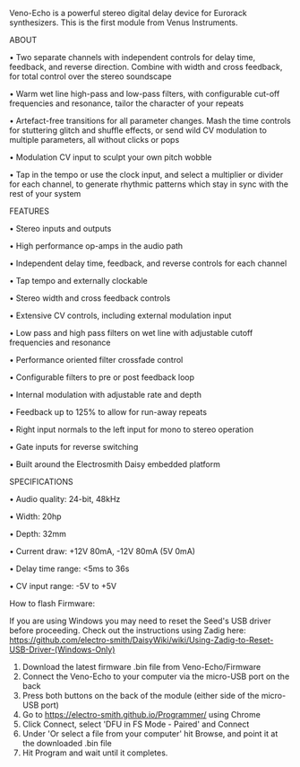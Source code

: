 Veno-Echo is a powerful stereo digital delay device for Eurorack synthesizers. This is the first module from Venus Instruments.

ABOUT

• Two separate channels with independent controls for delay time, feedback, and reverse direction. Combine with width and cross feedback, for total control over the stereo soundscape

• Warm wet line high-pass and low-pass filters, with configurable cut-off frequencies and resonance, tailor the character of your repeats

• Artefact-free transitions for all parameter changes. Mash the time controls for stuttering glitch and shuffle effects, or send wild CV modulation to multiple parameters, all without clicks or pops

• Modulation CV input to sculpt your own pitch wobble

• Tap in the tempo or use the clock input, and select a multiplier or divider for each channel, to generate rhythmic patterns which stay in sync with the rest of your system

FEATURES

• Stereo inputs and outputs

• High performance op-amps in the audio path

• Independent delay time, feedback, and reverse controls for each channel

• Tap tempo and externally clockable

• Stereo width and cross feedback controls

• Extensive CV controls, including external modulation input

• Low pass and high pass filters on wet line with adjustable cutoff frequencies and resonance

• Performance oriented filter crossfade control

• Configurable filters to pre or post feedback loop

• Internal modulation with adjustable rate and depth

• Feedback up to 125% to allow for run-away repeats

• Right input normals to the left input for mono to stereo operation

• Gate inputs for reverse switching

• Built around the Electrosmith Daisy embedded platform

SPECIFICATIONS

• Audio quality: 24-bit, 48kHz

• Width: 20hp

• Depth: 32mm

• Current draw: +12V 80mA, -12V 80mA (5V 0mA)

• Delay time range: <5ms to 36s

• CV input range: -5V to +5V

How to flash Firmware:

If you are using Windows you may need to reset the Seed's USB driver before proceeding. Check out the instructions using Zadig here: https://github.com/electro-smith/DaisyWiki/wiki/Using-Zadig-to-Reset-USB-Driver-(Windows-Only)

1) Download the latest firmware .bin file from Veno-Echo/Firmware
2) Connect the Veno-Echo to your computer via the micro-USB port on the back
4) Press both buttons on the back of the module (either side of the micro-USB port)
5) Go to https://electro-smith.github.io/Programmer/ using Chrome
6) Click Connect, select 'DFU in FS Mode - Paired' and Connect
7) Under 'Or select a file from your computer' hit Browse, and point it at the downloaded .bin file
8) Hit Program and wait until it completes.
